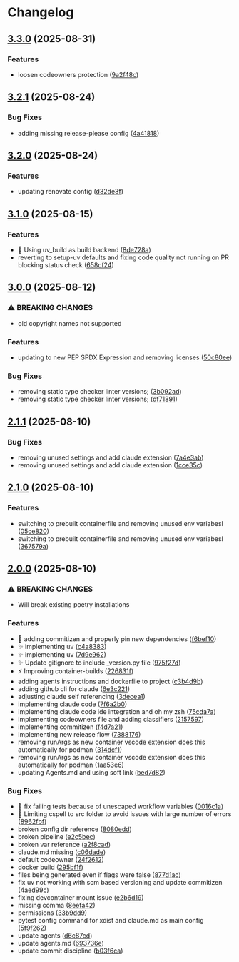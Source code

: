# Changelog

## [3.3.0](https://github.com/stkr22/copier-python-project/compare/v3.2.1...v3.3.0) (2025-08-31)


### Features

* loosen codeowners protection ([9a2f48c](https://github.com/stkr22/copier-python-project/commit/9a2f48c01ed3cf1dd87a08a36da1e0ad3dcf055a))

## [3.2.1](https://github.com/stkr22/copier-python-project/compare/v3.2.0...v3.2.1) (2025-08-24)


### Bug Fixes

* adding missing release-please config ([4a41818](https://github.com/stkr22/copier-python-project/commit/4a418184c3ee184551fe0917806a604e3c9ed19c))

## [3.2.0](https://github.com/stkr22/copier-python-project/compare/v3.1.0...v3.2.0) (2025-08-24)


### Features

* updating renovate config ([d32de3f](https://github.com/stkr22/copier-python-project/commit/d32de3f24ad6695c53e79de2fd44bb8f1cc5e722))

## [3.1.0](https://github.com/stkr22/copier-python-project/compare/v3.0.0...v3.1.0) (2025-08-15)


### Features

* 👷 Using uv_build as build backend ([8de728a](https://github.com/stkr22/copier-python-project/commit/8de728a35ed82e265c0f77f097972620d6902acf))
* reverting to setup-uv defaults and fixing code quality not running on PR blocking status check ([658cf24](https://github.com/stkr22/copier-python-project/commit/658cf2452e38c9f064cd9c7bc4c7c8b0db9ead1e))

## [3.0.0](https://github.com/stkr22/copier-python-project/compare/v2.1.1...v3.0.0) (2025-08-12)


### ⚠ BREAKING CHANGES

* old copyright names not supported

### Features

* updating to new PEP SPDX Expression and removing licenses ([50c80ee](https://github.com/stkr22/copier-python-project/commit/50c80ee6a76887dbcad419adaec7f17cd3cbfbaf))


### Bug Fixes

* removing static type checker linter versions; ([3b092ad](https://github.com/stkr22/copier-python-project/commit/3b092adbd6dc3d4ddf3a6168ad06ee3371892457))
* removing static type checker linter versions; ([df71891](https://github.com/stkr22/copier-python-project/commit/df718918f3b0eea1508398f7b8701d2408e3108b))

## [2.1.1](https://github.com/stkr22/copier-python-project/compare/v2.1.0...v2.1.1) (2025-08-10)


### Bug Fixes

* removing unused settings and add claude extension ([7a4e3ab](https://github.com/stkr22/copier-python-project/commit/7a4e3ab49a2c85d338210a91eaf19a18eb9e633f))
* removing unused settings and add claude extension ([1cce35c](https://github.com/stkr22/copier-python-project/commit/1cce35cff364cf00575a549e2ebaf2643a5b0003))

## [2.1.0](https://github.com/stkr22/copier-python-project/compare/v2.0.0...v2.1.0) (2025-08-10)


### Features

* switching to prebuilt containerfile and removing unused env variabesl ([05ce820](https://github.com/stkr22/copier-python-project/commit/05ce820a23f1ac5ff6f5512f96463899cf543be8))
* switching to prebuilt containerfile and removing unused env variabesl ([367579a](https://github.com/stkr22/copier-python-project/commit/367579a9d45bb25c7e4c5eb01b0dd961fd78df43))

## [2.0.0](https://github.com/stkr22/copier-python-project/compare/v1.4.11...v2.0.0) (2025-08-10)


### ⚠ BREAKING CHANGES

* Will break existing poetry installations

### Features

* :pushpin: adding commitizen and properly pin new dependencies ([f6bef10](https://github.com/stkr22/copier-python-project/commit/f6bef1051766827012d8ac0fa121a87c1bf158e9))
* :sparkles: implementing uv ([c4a8383](https://github.com/stkr22/copier-python-project/commit/c4a838387c7e27a101f43980e47e395c97e2cff5))
* :sparkles: implementing uv ([7d9e962](https://github.com/stkr22/copier-python-project/commit/7d9e962815cc2c69eca1a7e2e203289c7037e85d))
* :sparkles: Update gitignore to include _version.py file ([975f27d](https://github.com/stkr22/copier-python-project/commit/975f27deed2c4fd7269c3971b96a0aebc14fdb0f))
* :zap: Improving container-builds ([226831f](https://github.com/stkr22/copier-python-project/commit/226831f67914c1fcfab9bea23bb2f0670c737658))
* adding agents instructions and dockerfile to project ([c3b4d9b](https://github.com/stkr22/copier-python-project/commit/c3b4d9b7d07f5f3914f9b4250dfbebb366460668))
* adding github cli for claude ([6e3c221](https://github.com/stkr22/copier-python-project/commit/6e3c2212ea7c89da7cdd9817ba83f668f92c7b0b))
* adjusting claude self referencing ([3decea1](https://github.com/stkr22/copier-python-project/commit/3decea1c9838914b2d0015d3aeaa826c78abe91a))
* implementing claude code ([7f6a2b0](https://github.com/stkr22/copier-python-project/commit/7f6a2b034e9ff88b39cbccd30191ec7fdd8f6fff))
* implementing claude code ide integration and oh my zsh ([75cda7a](https://github.com/stkr22/copier-python-project/commit/75cda7adfb76df593525bb93ec539fb5b0471051))
* implementing codeowners file and adding classifiers ([2157597](https://github.com/stkr22/copier-python-project/commit/2157597ad648f312e76609d4e1e42e357a95e382))
* implementing commitizen ([f4d7a21](https://github.com/stkr22/copier-python-project/commit/f4d7a2185ea07b385208c5614265c90e03fa0a2c))
* implementing new release flow ([7388176](https://github.com/stkr22/copier-python-project/commit/7388176d85165ab9c9dce6ff6c51cfadcb053c77))
* removing runArgs as new container vscode extension does this automatically for podman ([314dcf1](https://github.com/stkr22/copier-python-project/commit/314dcf162f7f35b4e52c8cf1da24baef32f70a21))
* removing runArgs as new container vscode extension does this automatically for podman ([1aa53e6](https://github.com/stkr22/copier-python-project/commit/1aa53e694a50469ed7590a80d922de67f00b36d7))
* updating Agents.md and using soft link ([bed7d82](https://github.com/stkr22/copier-python-project/commit/bed7d8201172f7e4ded90c5a12a0c40922eb4812))


### Bug Fixes

* :bug: fix failing tests because of unescaped workflow variables ([0016c1a](https://github.com/stkr22/copier-python-project/commit/0016c1a6017eb7f7c0ed9290586551d0b4db3c5e))
* :bug: Limiting cspell to src folder to avoid issues with large number of errors ([8962fbf](https://github.com/stkr22/copier-python-project/commit/8962fbf88359a61b8334af16e561575087222378))
* broken config dir reference ([8080edd](https://github.com/stkr22/copier-python-project/commit/8080edd20cf7f27e0210849c3a3a85642c312c36))
* broken pipeline ([e2c5bec](https://github.com/stkr22/copier-python-project/commit/e2c5bec898f888f02253414350d66eabbb60cdb6))
* broken var reference ([a2f8cad](https://github.com/stkr22/copier-python-project/commit/a2f8cad86ac566309c7884d528422c0e0dd6e493))
* claude.md missing ([c06dade](https://github.com/stkr22/copier-python-project/commit/c06dadeb3399d07f3a36505e6a514970efebd2b8))
* default codeowner ([24f2612](https://github.com/stkr22/copier-python-project/commit/24f26127ed7893f47f7b9d0f7da5a2887f5ad37b))
* docker build ([295bf1f](https://github.com/stkr22/copier-python-project/commit/295bf1fe05d433961c1711fd4c4b5b5fbc5e4f01))
* files being generated even if flags were false ([877d1ac](https://github.com/stkr22/copier-python-project/commit/877d1ac6a0c6675bf91b3e72ff0ba7e19774cd76))
* fix uv not working with scm based versioning and update commitizen ([4aed99c](https://github.com/stkr22/copier-python-project/commit/4aed99cb9a5c6c8074f4c59127e83e751d6cdd5c))
* fixing devcontainer mount issue ([e2b6d19](https://github.com/stkr22/copier-python-project/commit/e2b6d1959661aac0c7ea1a5114c05a5d8c7fefa9))
* missing comma ([8eefa42](https://github.com/stkr22/copier-python-project/commit/8eefa4204211c0b1a86897dd406c83109675ec04))
* permissions ([33b9dd9](https://github.com/stkr22/copier-python-project/commit/33b9dd99c21eb0edfa315f7d7898778fa4d93145))
* pytest config command for xdist and claude.md as main config ([5f9f262](https://github.com/stkr22/copier-python-project/commit/5f9f26270877f53eacd6428bc11905d424655ee0))
* update agents ([d6c87cd](https://github.com/stkr22/copier-python-project/commit/d6c87cd8cff09347ae9f99dcad64eedb2938e0b0))
* update agents.md ([693736e](https://github.com/stkr22/copier-python-project/commit/693736e44686d971d95f22fc80bc3787c6ac1506))
* update commit discipline ([b03f6ca](https://github.com/stkr22/copier-python-project/commit/b03f6ca8968a48740e8490cfc233ff668ae68500))
